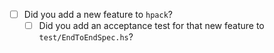 - [ ] Did you add a new feature to `hpack`?
  - [ ] Did you add an acceptance test for that new feature to `test/EndToEndSpec.hs`?
